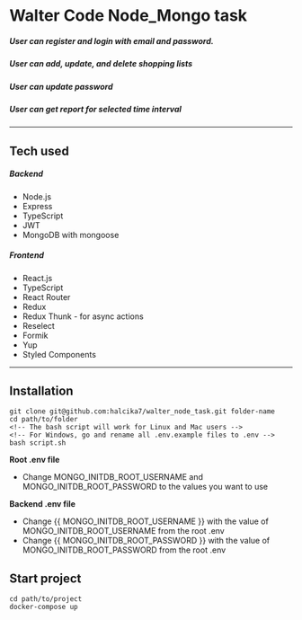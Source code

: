 # Walter Code Node_Mongo task
##### User can register and login with email and password. 
##### User can add, update, and delete shopping lists
##### User can update password
##### User can get report for selected time interval
___

## Tech used

##### Backend
* Node.js
* Express
* TypeScript
* JWT
* MongoDB with mongoose

##### Frontend
* React.js
* TypeScript
* React Router
* Redux
* Redux Thunk - for async actions
* Reselect
* Formik
* Yup
* Styled Components

---

## Installation

```
git clone git@github.com:halcika7/walter_node_task.git folder-name
cd path/to/folder
<!-- The bash script will work for Linux and Mac users -->
<!-- For Windows, go and rename all .env.example files to .env -->
bash script.sh
```

**Root .env file**

* Change MONGO_INITDB_ROOT_USERNAME and MONGO_INITDB_ROOT_PASSWORD to the values you want to use

**Backend .env file**
* Change {{ MONGO_INITDB_ROOT_USERNAME }} with the value  of MONGO_INITDB_ROOT_USERNAME from the root .env
* Change {{ MONGO_INITDB_ROOT_PASSWORD }} with the value of MONGO_INITDB_ROOT_PASSWORD from the root .env


## Start project

```
cd path/to/project
docker-compose up
```
